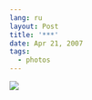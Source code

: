 ```yaml
---
lang: ru
layout: Post
title: '***'
date: Apr 21, 2007
tags:
  - photos
---
```


![](http://wow.sapegin.me/0Z171n2G121G/Sapegin-Artem-20D-2007-04-15-297-9778.jpg)

